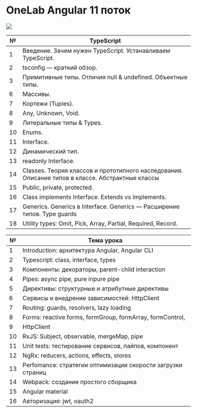 # OneLab Angular 11 поток

![](https://raw.githubusercontent.com/remojansen/logo.ts/master/stickers/Screen%20Shot%202016-03-31%20at%2000.05.02.png)

| №    | TypeScript                                                                   | 
| ---- | -----------------------------------------------------------------------------|
| 1    | Введение. Зачем нужен TypeScript. Устанавливаем TypeScript.                  |         
| 2    | tsconfig — краткий обзор.                                                    |
| 3    | Примитивные типы. Отличия null & undefined. Объектные типы.                  |                                   
| 6    | Массивы.                                                                     |
| 7    | Кортежи (Tuples).                                                            | 
| 8    | Any, Unknown, Void.                                                          |
| 9    | Литеральные типы & Types.                                                    |
| 10   | Enums.                                                                       |
| 11   | Interface.                                                                   |
| 12   | Динамический тип.                                                            |
| 13   | readonly Interface.                                                          |
| 14   | Classes. Теория классов и прототипного наследования. Описание типов в классе. Абстрактные классы| 
| 15   | Public, private, protected.                                                  |
| 16   | Class implements Interface. Extends vs Implements.                           |    
| 17   | Generics. Generics в Interface. Generics — Расширение типов. Type guards     |
| 18   | Utility types: Omit, Pick, Array, Partial, Required, Record.                 |



| №    | Тема урока                                                   | 
| ---- | ------------------------------------------------------------ |
| 1    | Introduction: архитектура Angular, Angular CLI               |
| 2    | Typescript: class, interface, types                          |
| 3    | Компоненты: декораторы, parent-child interaction             |
| 4    | Pipes: async pipe, pure inpure pipe                          | 
| 5    | Директивы: структурные и атрибутные директивы                |
| 6    | Сервисы и внедрение зависимостей: HttpClient                 |
| 7    | Routing: guards, resolvers, lazy loading                     | 
| 8    | Forms: reactive forms, formGroup, formArray, formControl,    |
| 9    | HttpClient                                                   |
| 10   | RxJS: Subject, observable, mergeMap, pipe                    |
| 11   | Unit tests: тестирование сервисов, пайпов, компонент         |
| 12   | NgRx: reducers, actions, effects, stores                     |
| 13   | Perfomance: стратегии оптимизации cкорости загрузки страниц  |
| 14   | Webpack: создание простого сборщика                          |
| 15   | Angular material                                             |
| 16   | Авторизация: jwt, oauth2                                     |

